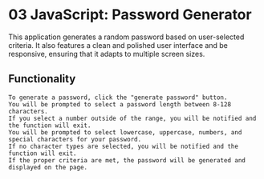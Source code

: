 # 03 JavaScript: Password Generator

This application generates a random password based on user-selected criteria. It also features a clean and polished user interface and be responsive, ensuring that it adapts to multiple screen sizes.

## Functionality

```
To generate a password, click the "generate password" button.
You will be prompted to select a password length between 8-128 characters.
If you select a number outside of the range, you will be notified and the function will exit.
You will be prompted to select lowercase, uppercase, numbers, and special characters for your password.
If no character types are selected, you will be notified and the function will exit.
If the proper criteria are met, the password will be generated and displayed on the page.